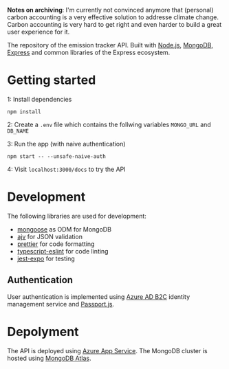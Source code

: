 **Notes on archiving**: I'm currently not convinced anymore that (personal) carbon accounting is a very effective solution to addresse climate change. Carbon accounting is very hard to get right and even harder to build a great user experience for it.

The repository of the emission tracker API. Built with [Node.js](https://github.com/nodejs), [MongoDB](https://github.com/mongodb), [Express](https://github.com/expressjs) and common libraries of the Express ecosystem.

# Getting started

1: Install dependencies

`npm install`

2: Create a `.env` file which contains the follwing variables `MONGO_URL` and `DB_NAME`

3: Run the app (with naive authentication)

`npm start -- --unsafe-naive-auth`

4: Visit `localhost:3000/docs` to try the API

# Development

The following libraries are used for development:

- [mongoose](https://github.com/Automattic/mongoose) as ODM for MongoDB
- [ajv](https://github.com/ajv-validator) for JSON validation
- [prettier](https://github.com/prettier/prettier) for code formatting
- [typescript-eslint](https://github.com/typescript-eslint/typescript-eslint) for code linting
- [jest-expo](https://github.com/expo/expo/tree/main/packages/jest-expo) for testing

## Authentication

User authentication is implemented using [Azure AD B2C](https://docs.microsoft.com/en-us/azure/active-directory-b2c/) identity management service and [Passport.js](https://github.com/jaredhanson/passport).

# Depolyment

The API is deployed using [Azure App Service](https://docs.microsoft.com/en-us/azure/app-service/). The MongoDB cluster is hosted using [MongoDB Atlas](https://www.mongodb.com/atlas).
